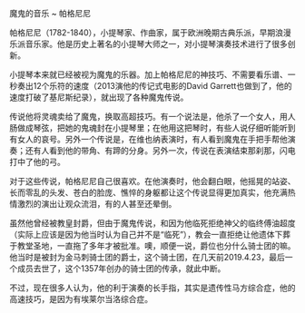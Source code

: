 魔鬼的音乐 ~ 帕格尼尼

帕格尼尼（1782-1840），小提琴家、作曲家，属于欧洲晚期古典乐派，早期浪漫乐派音乐家。他是历史上著名的小提琴大师之一，对小提琴演奏技术进行了很多创新。

小提琴本来就已经被视为魔鬼的乐器。加上帕格尼尼的神技巧、不需要看乐谱、一秒奏出12个乐符的速度（2013演他的传记式电影的David Garrett也做到了，他的速度打破了基尼斯纪录），就出现了各种魔鬼传说。

传说他将灵魂卖给了魔鬼，换取高超技巧。有一个说法是，他杀了一个女人，用人肠做成琴弦，把她的鬼魂封在小提琴里；在他用这把琴时，有些人说仔细听能听到有女人的哀号。另外一个传说是，在维也纳表演时，有人看到魔鬼在手把手帮他演奏；还有人看到他的带角、有蹄的分身。另外一次，传说在表演结束那刹那，闪电打中了他的弓。

对于这些传说，帕格尼尼自己很喜欢。在他演奏时，他会翻白眼，他摇晃的站姿、长而零乱的头发、苍白的脸庞、憔悴的身躯都让这个传说显得更加真实，他充满热情激烈的演出让观众流泪，有的人甚至还晕倒。

虽然他曾经被教皇封爵，但由于魔鬼传说，和因为他临死拒绝神父的临终傅油超度（实际上应该是因为他当时认为自己并不是“临死”），教会一直拒绝让他遗体下葬于教堂圣地，一直拖了多年才被批准。噢，顺便一说，爵位也分什么骑士团的嘛。他当时是被封为金马刺骑士团的爵士，这个骑士团，在几天前2019.4.23，最后一个成员去世了，这个1357年创办的骑士团的传承，就此中断。

不过，现在很多人认为，他的利于演奏的长手指，其实是遗传性马方综合症，他的高速技巧，是因为有埃莱尔当洛综合症。
